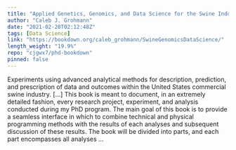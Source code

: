 ```yaml
---
title: "Applied Genetics, Genomics, and Data Science for the Swine Industry: A Ph.D. Student’s Perspective"
author: "Caleb J. Grohmann"
date: "2021-02-20T02:12:48Z"
tags: [Data Science]
link: "https://bookdown.org/caleb_grohmann/SwineGenomicsDataScience/"
length_weight: "19.9%"
repo: "cjgwx7/phd-bookdown"
pinned: false
---
```


Experiments using advanced analytical methods for description, prediction, and prescription of data and outcomes within the United States commercial swine industry. [...] This book is meant to document, in an extremely detailed fashion, every research project, experiment, and analysis conducted during my PhD program. The main goal of this book is to provide a seamless interface in which to combine technical and physical programming methods with the results of each analyses and subsequent discussion of these results. The book will be divided into parts, and each part encompasses all analyses ...
